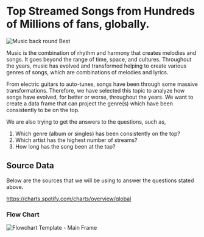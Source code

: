 # Top Streamed Songs from Hundreds of Millions of fans, globally. 

![Music back round Best](https://user-images.githubusercontent.com/97486216/180366857-01c76bba-445e-469f-b123-70bef6e8782e.jpg)

Music is the combination of rhythm and harmony that creates melodies and songs.
It goes beyond the range of time, space, and cultures. Throughout the years, music has evolved and transformed helping to create various genres of songs, which are combinations of melodies and lyrics. 

From electric guitars to auto-tunes, songs have been through some massive transformations. Therefore, we have selected this topic to analyze how songs have evolved, for better or worse, throughout the years. We want to create a data frame that can project the genre(s) which have been consistently to be on the top.

We are also trying to get the answers to the questions, such as, 

1. Which genre (album or singles) has been consistently on the top?
2. Which artist has the highest number of streams?
3. How long has the song been at the top?

## Source Data
Below are the sources that we will be using to answer the questions stated above.

https://charts.spotify.com/charts/overview/global 

### Flow Chart
![Flowchart Template - Main Frame](https://user-images.githubusercontent.com/97486216/180625518-b455c657-8762-4bd9-8033-e78cecdcbbaf.jpg)

